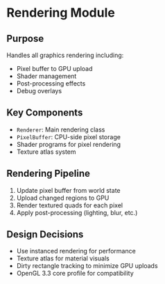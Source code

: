 # Rendering Module

## Purpose
Handles all graphics rendering including:
- Pixel buffer to GPU upload
- Shader management
- Post-processing effects
- Debug overlays

## Key Components
- `Renderer`: Main rendering class
- `PixelBuffer`: CPU-side pixel storage
- Shader programs for pixel rendering
- Texture atlas system

## Rendering Pipeline
1. Update pixel buffer from world state
2. Upload changed regions to GPU
3. Render textured quads for each pixel
4. Apply post-processing (lighting, blur, etc.)

## Design Decisions
- Use instanced rendering for performance
- Texture atlas for material visuals
- Dirty rectangle tracking to minimize GPU uploads
- OpenGL 3.3 core profile for compatibility